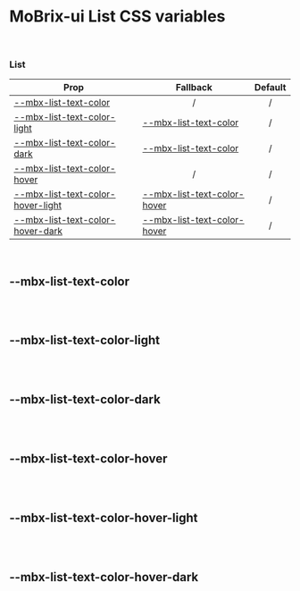 # MoBrix-ui List CSS variables

<br>

### List

| Prop                                                                  | Fallback                                                  | Default                                            |
| --------------------------------------------------------------------- | --------------------------------------------------------- | -------------------------------------------------- |
| [--mbx-list-text-color](#mbx-list-text-color)                         | <div style="text-align:center;width:100%;">/</div>        | <div style="text-align:center;width:100%;">/</div> |
| [--mbx-list-text-color-light](#mbx-list-text-color-light)             | [--mbx-list-text-color](#mbx-list-text-color)             | <div style="text-align:center;width:100%;">/</div> |
| [--mbx-list-text-color-dark](#mbx-list-text-color-dark)               | [--mbx-list-text-color](#mbx-list-text-color)             | <div style="text-align:center;width:100%;">/</div> |
| [--mbx-list-text-color-hover](#mbx-list-text-color-hover)             | <div style="text-align:center;width:100%;">/</div>        | <div style="text-align:center;width:100%;">/</div> |
| [--mbx-list-text-color-hover-light](#mbx-list-text-color-hover-light) | [--mbx-list-text-color-hover](#mbx-list-text-color-hover) | <div style="text-align:center;width:100%;">/</div> |
| [--mbx-list-text-color-hover-dark](#mbx-list-text-color-hover-dark)   | [--mbx-list-text-color-hover](#mbx-list-text-color-hover) | <div style="text-align:center;width:100%;">/</div> |

<br>

## --mbx-list-text-color

<br>

<br>

## --mbx-list-text-color-light

<br>

<br>

## --mbx-list-text-color-dark

<br>

<br>

## --mbx-list-text-color-hover

<br>

<br>

## --mbx-list-text-color-hover-light

<br>

<br>

## --mbx-list-text-color-hover-dark

<br>
